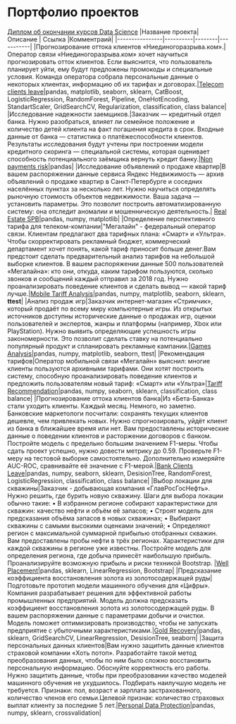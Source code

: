 # Портфолио проектов
[Диплом об окончании курсов Data Science](Sergey%20Polushkin_20222DS00778.pdf)
|Название проекта| Описание | Ссылка |Комментраий|
|----------------|----------|--------|-----------|
|Прогнозирование оттока клиентов «Ниединогоразрыва.ком».|Оператор связи «Ниединогоразрыва.ком» хочет научиться прогнозировать отток клиентов. Если выяснится, что пользователь планирует уйти, ему будут предложены промокоды и специальные условия. Команда оператора собрала персональные данные о некоторых клиентах, информацию об их тарифах и договорах.|[Telecom clients leave](Telecom%20clients%20leave%20prediction.ipynb)|pandas, matplotlib, seaborn, sklearn, CatBoost, LogisticRegression, RandomForest, Pipeline, OneHotEncoding, StandartScaler, GridSearchCV, Regularization, classification, class balance|
|Исследование надежности заемщиков.|Заказчик — кредитный отдел банка. Нужно разобраться, влияет ли семейное положение и количество детей клиента на факт погашения кредита в срок. Входные данные от банка — статистика о платёжеспособности клиентов. Результаты исследования будут учтены при построении модели кредитного скоринга — специальной системы, которая оценивает способность потенциального заёмщика вернуть кредит банку.|[Non payments risk](Non%20payments%20risk.ipynb)|pandas|
|Исследование объявлений о продаже квартир|В вашем распоряжении данные сервиса Яндекс Недвижимость — архив объявлений о продаже квартир в Санкт-Петербурге и соседних населённых пунктах за несколько лет. Нужно научиться определять рыночную стоимость объектов недвижимости. Ваша задача — установить параметры. Это позволит построить автоматизированную систему: она отследит аномалии и мошенническую деятельность.| [Real Estate SPB](Real%20Estate%20SPB.ipynb)|pandas, numpy, matplotlib|
|Определение перспективного тарифа для телеком-компании|"Мегалайн" - федеральный оператор связи. Клиентам предлагают два тарифных плана: «Смарт» и «Ультра». Чтобы скорректировать рекламный бюджет, коммерческий департамент хочет понять, какой тариф приносит больше денег.Вам предстоит сделать предварительный анализ тарифов на небольшой выборке клиентов. В вашем распоряжении данные 500 пользователей «Мегалайна»: кто они, откуда, каким тарифом пользуются, сколько звонков и сообщений каждый отправил за 2018 год. Нужно проанализировать поведение клиентов и сделать вывод — какой тариф лучше.|[Mobile Tariff Analysis](Mobile%20Tariff%20Analysis.ipynb)|pandas, numpy, matplotlib, seaborn, sklearn, **ttest**|
|Анализ продаж игр|Заказчик интернет-магазин «Стримчик», который продаёт по всему миру компьютерные игры. Из открытых источников доступны исторические данные о продажах игр, оценки пользователей и экспертов, жанры и платформы (например, Xbox или PlayStation). Нужно выявить определяющие успешность игры закономерности. Это позволит сделать ставку на потенциально популярный продукт и спланировать рекламные кампании.|[Games Analysis](Games%20Analysis.ipynb)|pandas, numpy, matplotlib, seaborn, ttest|
|Рекомендация тарифов|Оператор мобильной связи «Мегалайн» выяснил: многие клиенты пользуются архивными тарифами. Они хотят построить систему, способную проанализировать поведение клиентов и предложить пользователям новый тариф: «Смарт» или «Ультра»|[Tariff Recommendation](Tariff%20Recommendation.ipynb)|pandas, numpy, seaborn, sklearn, classification, class balance|
|Прогнозирование оттока клиентов банка|Из «Бета-Банка» стали уходить клиенты. Каждый месяц. Немного, но заметно. Банковские маркетологи посчитали: сохранять текущих клиентов дешевле, чем привлекать новых. Нужно спрогнозировать, уйдёт клиент из банка в ближайшее время или нет. Вам предоставлены исторические данные о поведении клиентов и расторжении договоров с банком. Постройте модель с предельно большим значением F1-меры. Чтобы сдать проект успешно, нужно довести метрику до 0.59. Проверьте F1-меру на тестовой выборке самостоятельно. Дополнительно измеряйте AUC-ROC, сравнивайте её значение с F1-мерой.|[Bank Clients Leave](Bank%20Clients%20Leave.ipynb)|pandas, numpy, seaborn, sklearn, DesisionTree, RandomForest, LogisticRegression,  classification, class balance|
|Выбор локации для скважины|Заказчик - добывающая компания «ГлавРосГосНефть». Нужно решить, где бурить новую скважину. Шаги для выбора локации обычно такие: • В избранном регионе собирают характеристики для скважин: качество нефти и объём её запасов; • Строят модель для предсказания объёма запасов в новых скважинах; • Выбирают скважины с самыми высокими оценками значений; • Определяют регион с максимальной суммарной прибылью отобранных скважин. Вам предоставлены пробы нефти в трёх регионах. Характеристики для каждой скважины в регионе уже известны. Постройте модель для определения региона, где добыча принесёт наибольшую прибыль. Проанализируйте возможную прибыль и риски техникой Bootstrap. |[Well Placement](Well%20Placement.ipynb)|pandas, sklearn, LinearRegression, Bootstrap|
|Предсказание коэффициента восстановления золота из золотосодержащей руды|Подготовьте прототип модели машинного обучения для «Цифры». Компания разрабатывает решения для эффективной работы промышленных предприятий. Модель должна предсказать коэффициент восстановления золота из золотосодержащей руды. В вашем распоряжении данные с параметрами добычи и очистки. Модель поможет оптимизировать производство, чтобы не запускать предприятие с убыточными характеристиками.|[Gold Recovery](Gold%20Recovery.ipynb)|pandas, sklearn, GridSearchCV, LinearRegression, DesisionTree, seaborn| 
|Защита персональных данных клиентов|Вам нужно защитить данные клиентов страховой компании «Хоть потоп». Разработайте такой метод преобразования данных, чтобы по ним было сложно восстановить персональную информацию. Обоснуйте корректность его работы. Нужно защитить данные, чтобы при преобразовании качество моделей машинного обучения не ухудшилось. Подбирать наилучшую модель не требуется. Признаки: пол, возраст и зарплата застрахованного, количество членов его семьи.Целевой признак: количество страховых выплат клиенту за последние 5 лет.|[Personal Data Protection](Personal%20Data%20Protection.ipynb)|pandas, numpy, sklearn, crossvalidation|
